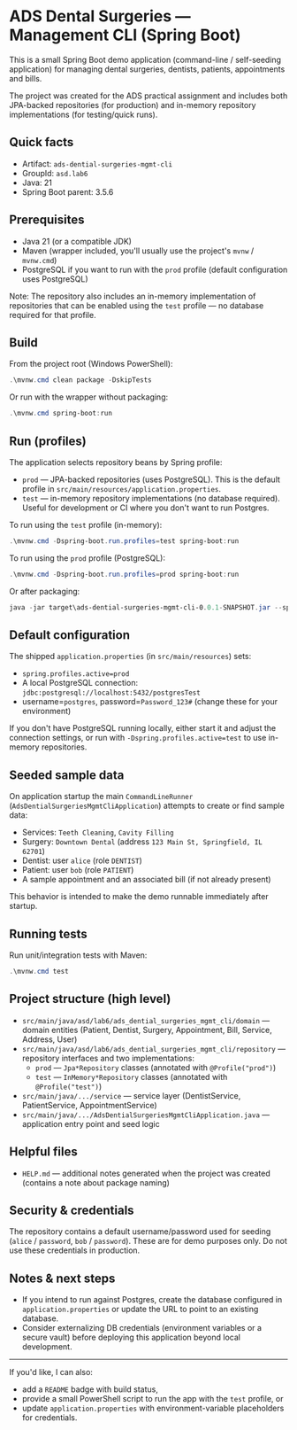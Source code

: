 # ADS Dental Surgeries — Management CLI (Spring Boot)

This is a small Spring Boot demo application (command-line / self-seeding application) for managing dental surgeries, dentists, patients, appointments and bills.

The project was created for the ADS practical assignment and includes both JPA-backed repositories (for production) and in-memory repository implementations (for testing/quick runs).

## Quick facts

- Artifact: `ads-dential-surgeries-mgmt-cli`
- GroupId: `asd.lab6`
- Java: 21
- Spring Boot parent: 3.5.6

## Prerequisites

- Java 21 (or a compatible JDK)
- Maven (wrapper included, you'll usually use the project's `mvnw` / `mvnw.cmd`)
- PostgreSQL if you want to run with the `prod` profile (default configuration uses PostgreSQL)

Note: The repository also includes an in-memory implementation of repositories that can be enabled using the `test` profile — no database required for that profile.

## Build

From the project root (Windows PowerShell):

```powershell
.\mvnw.cmd clean package -DskipTests
```

Or run with the wrapper without packaging:

```powershell
.\mvnw.cmd spring-boot:run
```

## Run (profiles)

The application selects repository beans by Spring profile:

- `prod` — JPA-backed repositories (uses PostgreSQL). This is the default profile in `src/main/resources/application.properties`.
- `test` — in-memory repository implementations (no database required). Useful for development or CI where you don't want to run Postgres.

To run using the `test` profile (in-memory):

```powershell
.\mvnw.cmd -Dspring-boot.run.profiles=test spring-boot:run
```

To run using the `prod` profile (PostgreSQL):

```powershell
.\mvnw.cmd -Dspring-boot.run.profiles=prod spring-boot:run
```

Or after packaging:

```powershell
java -jar target\ads-dential-surgeries-mgmt-cli-0.0.1-SNAPSHOT.jar --spring.profiles.active=test
```

## Default configuration

The shipped `application.properties` (in `src/main/resources`) sets:

- `spring.profiles.active=prod`
- A local PostgreSQL connection: `jdbc:postgresql://localhost:5432/postgresTest`
- username=`postgres`, password=`Password_123#` (change these for your environment)

If you don't have PostgreSQL running locally, either start it and adjust the connection settings, or run with `-Dspring.profiles.active=test` to use in-memory repositories.

## Seeded sample data

On application startup the main `CommandLineRunner` (`AdsDentialSurgeriesMgmtCliApplication`) attempts to create or find sample data:

- Services: `Teeth Cleaning`, `Cavity Filling`
- Surgery: `Downtown Dental` (address `123 Main St, Springfield, IL 62701`)
- Dentist: user `alice` (role `DENTIST`)
- Patient: user `bob` (role `PATIENT`)
- A sample appointment and an associated bill (if not already present)

This behavior is intended to make the demo runnable immediately after startup.

## Running tests

Run unit/integration tests with Maven:

```powershell
.\mvnw.cmd test
```

## Project structure (high level)

- `src/main/java/asd/lab6/ads_dential_surgeries_mgmt_cli/domain` — domain entities (Patient, Dentist, Surgery, Appointment, Bill, Service, Address, User)
- `src/main/java/asd/lab6/ads_dential_surgeries_mgmt_cli/repository` — repository interfaces and two implementations:
  - `prod` — `Jpa*Repository` classes (annotated with `@Profile("prod")`)
  - `test` — `InMemory*Repository` classes (annotated with `@Profile("test")`)
- `src/main/java/.../service` — service layer (DentistService, PatientService, AppointmentService)
- `src/main/java/.../AdsDentialSurgeriesMgmtCliApplication.java` — application entry point and seed logic

## Helpful files

- `HELP.md` — additional notes generated when the project was created (contains a note about package naming)

## Security & credentials

The repository contains a default username/password used for seeding (`alice` / `password`, `bob` / `password`). These are for demo purposes only. Do not use these credentials in production.

## Notes & next steps

- If you intend to run against Postgres, create the database configured in `application.properties` or update the URL to point to an existing database.
- Consider externalizing DB credentials (environment variables or a secure vault) before deploying this application beyond local development.

---

If you'd like, I can also:

- add a `README` badge with build status,
- provide a small PowerShell script to run the app with the `test` profile, or
- update `application.properties` with environment-variable placeholders for credentials.
